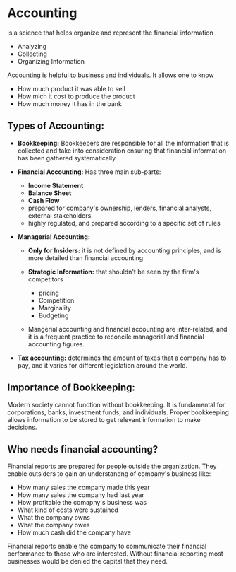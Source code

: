 # Accounting
is a science that helps organize and represent the financial information 
- Analyzing
- Collecting
- Organizing Information

Accounting is helpful to business and individuals. It allows one to know
- How much product it was able to sell
- How mich it cost to produce the product
- How much money it has in the bank

## Types of Accounting:
- __Bookkeeping:__ Bookkeepers are responsible for all the information that is collected and take into consideration ensuring that financial information has been gathered systematically.
- __Financial Accounting:__ Has three main sub-parts:
  - __Income Statement__ 
  - __Balance Sheet__
  - __Cash Flow__
  - prepared for company's ownership, lenders, financial analysts, external stakeholders.
  - highly regulated, and prepared according to a specific set of rules

- __Managerial Accounting:__
  - __Only for Insiders:__ it is not defined by accounting principles, and is more detailed than financial accounting.
  - __Strategic Information:__ that shouldn't be seen by the firm's competitors
    - pricing
    - Competition
    - Marginality
    - Budgeting

  - Mangerial accounting and financial accounting are inter-related, and it is a frequent practice to reconcile managerial and financial accounting figures.
- __Tax accounting:__ determines the amount of taxes that a company has to pay, and it varies for different legislation around the world.

## Importance of Bookkeeping:
Modern society cannot function without bookkeeping. It is fundamental for corporations, banks, investment funds, and individuals.
Proper bookkeeping allows information to be stored to get relevant information to make decisions.

## Who needs financial accounting?
Financial reports are prepared for people outside the organization. They enable outsiders to gain an understandng of company's business like:
- How many sales the company made this year
- How many sales the company had last year
- How profitable the comapny's business was
- What kind of costs were sustained
- What the company owns
- What the company owes
- How much cash did the company have

Financial reports enable the company to communicate their financial performance  to those who are interested. Without financial reporting most businesses would be denied the capital that they need.
